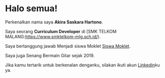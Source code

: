 # Halo semua! 

Perkenalkan nama saya **Akira Saskara Hartono**.<br>

Saya seorang **Curriculum Developer** di [SMK TELKOM MALANG:https://www.smktelkom-mlg.sch.id/).<br>

Saya bertanggung jawab Menjadi siswa Moklet [Siswa Moklet](https://www.smktelkom-mlg.sch.id/).<br>

Saya juga Senang Bermain Gitar sejak 2019.<br>

Jika kamu tertarik untuk berkenalan denganku, silakan ikuti akun [Linkedin](https://www.linkedin.com/in/akira-hartono-6673a6339/)ku ya.

